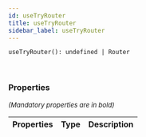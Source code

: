 ```yaml
---
id: useTryRouter
title: useTryRouter
sidebar_label: useTryRouter
---
```


```tsx
useTryRouter(): undefined | Router
```
<br/>



### Properties

<font size="2"><i>(Mandatory properties are in bold)</i></font>

| Properties | Type | Description |
| --------- | ---- | ----------- |
